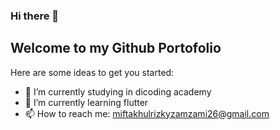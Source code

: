 ### Hi there 👋
Welcome to my Github Portofolio
--
<!-- **zametery/zametery** is a ✨ _special_ ✨ repository because its `README.md` (this file) appears on your GitHub profile. -->

Here are some ideas to get you started:

- 🔭 I’m currently studying in dicoding academy
- 🌱 I’m currently learning flutter 
- 📫 How to reach me: miftakhulrizkyzamzami26@gmail.com
<!-- - 👯 I’m looking to collaborate on ... 
- 🤔 I’m looking for help with ... 
- 💬 Ask me about ... -->
<!-- - 😄 Pronouns: ...
- ⚡ Fun fact: ... -->

